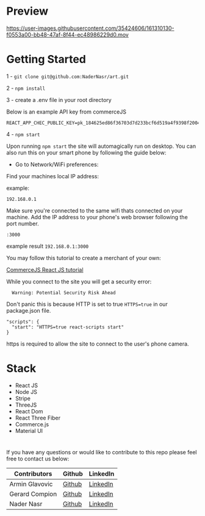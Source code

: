 # Preview



https://user-images.githubusercontent.com/35424606/161310130-f0553a00-bb48-47af-8f44-ec48986229d0.mov




# Getting Started

1 - ``` git clone git@github.com:NaderNasr/art.git ```

2 - ```npm install ```

3 - create a .env file in your root directory

  Below is an example API key from commerceJS

    REACT_APP_CHEC_PUBLIC_KEY=pk_184625ed86f36703d7d233bcf6d519a4f9398f20048ec
4 - ``` npm start ```

  Upon running ```npm start``` the site will automagically run on desktop. You can also run this on your smart phone by following the guide below:


  - Go to Network/WiFi preferences:

  Find your machines local IP address:

  example:

  ```192.168.0.1```

  Make sure you're connected to the same wifi thats connected on your machine.
        Add the IP address to your phone's web browser following the port number.

  ```:3000```

  example result ```192.168.0.1:3000```

  You may follow this tutorial to create a merchant of your own:

  [CommerceJS React JS tutorial](https://commercejs.com/docs/guides/products-react#prerequisites)

  While you connect to the site you will get a security error:


      Warning: Potential Security Risk Ahead

Don't panic this is because HTTP is set to true ```HTTPS=true``` in our package.json file.

    "scripts": {
      "start": "HTTPS=true react-scripts start"
    }

https is required to allow the site to connect to the user's phone camera.

# Stack

 - React JS
 - Node JS
 - Stripe
 - ThreeJS
 - React Dom
 - React Three Fiber
 - Commerce.js
 - Material UI

#

If you have any questions or would like to contribute to this repo please feel free to contact us below:

Contributors | Github | LinkedIn
--- | --- | ---
Armin Glavovic | [Github](https://github.com/glavovic) | [LinkedIn](https://www.linkedin.com/in/glavovica/)
Gerard Compion | [Github](https://github.com/gerard-c) | [LinkedIn](https://www.linkedin.com/in/gerard-compion-37567b233/)
Nader Nasr | [Github](https://github.com/NaderNasr) | [LinkedIn](https://www.linkedin.com/in/nnasr/)

